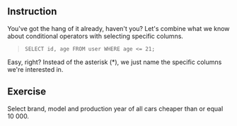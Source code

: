 ## Instruction
You've got the hang of it already, haven't you? Let's combine what we know about conditional operators with selecting specific columns.

> `SELECT id, age FROM user WHERE age <= 21;`

Easy, right? Instead of the asterisk (*), we just name the specific columns we're interested in.

## Exercise
Select brand, model and production year of all cars cheaper than or equal 10 000.

